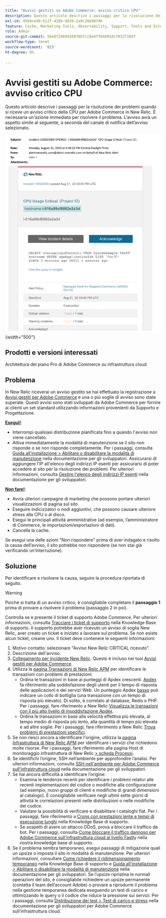 ```yaml
---
title: "Avvisi gestiti su Adobe Commerce: avviso critico CPU"
description: Questo articolo descrive i passaggi per la risoluzione dei problemi quando si riceve un avviso critico della CPU per Adobe Commerce in New Relic. È necessaria un'azione immediata per risolvere il problema. L’avviso avrà un aspetto simile al seguente, a seconda del canale di notifica dell’avviso selezionato.
exl-id: 45b8ced0-b12f-428b-9838-2a9c26b9874b
feature: Cache, Marketing Tools, Observability, Support, Tools and External Services
role: Admin
source-git-commit: 5be8f2969426078bfcc0e4ffb4895dcf0327165f
workflow-type: tm+mt
source-wordcount: '823'
ht-degree: 0%

---
```


# Avvisi gestiti su Adobe Commerce: avviso critico CPU

Questo articolo descrive i passaggi per la risoluzione dei problemi quando si riceve un avviso critico della CPU per Adobe Commerce in New Relic. È necessaria un&#39;azione immediata per risolvere il problema. L’avviso avrà un aspetto simile al seguente, a seconda del canale di notifica dell’avviso selezionato.

![avviso disco critico](assets/cpu-critical-magento-managed.png){width="500"}

## Prodotti e versioni interessati

Architettura del piano Pro di Adobe Commerce su infrastruttura cloud

## Problema

In New Relic riceverai un avviso gestito se hai effettuato la registrazione a [Avvisi gestiti per Adobe Commerce](/help/support-tools/managed-alerts-for-adobe-commerce/managed-alerts-for-magento-commerce.md) e una o più soglie di avviso sono state superate. Questi avvisi sono stati sviluppati da Adobe Commerce per fornire ai clienti un set standard utilizzando informazioni provenienti da Supporto e Progettazione.

<u>**Esegui!**</u>:

* Interrompi qualsiasi distribuzione pianificata fino a quando l&#39;avviso non viene cancellato.
* Attiva immediatamente la modalità di manutenzione se il sito non risponde o se non risponde completamente. Per i passaggi, consulta [Guida all&#39;installazione > Abilitare o disabilitare la modalità di manutenzione](https://devdocs.magento.com/guides/v2.4/install-gde/install/cli/install-cli-subcommands-maint.html?itm_source=devdocs&amp;itm_medium=search_page&amp;itm_campaign=federated_search&amp;itm_term=mainten) nella documentazione per gli sviluppatori. Assicurarsi di aggiungere l&#39;IP all&#39;elenco degli indirizzi IP esenti per assicurarsi di poter accedere al sito per la risoluzione dei problemi. Per ulteriori informazioni, consulta [Gestire l&#39;elenco degli indirizzi IP esenti](https://devdocs.magento.com/guides/v2.4/install-gde/install/cli/install-cli-subcommands-maint.html?itm_source=devdocs&amp;itm_medium=search_page&amp;itm_campaign=federated_search&amp;itm_term=mainten#instgde-cli-maint-exempt) nella documentazione per gli sviluppatori.

<u>**Non fare!**</u>:

* Avvia ulteriori campagne di marketing che possono portare ulteriori visualizzazioni di pagina sul sito.
* Eseguire indicizzatori o nodi aggiuntivi, che possono causare ulteriore stress alla CPU o al disco.
* Esegui le principali attività amministrative (ad esempio, l’amministratore di Commerce, le importazioni/esportazioni di dati).
* Cancella la cache.

Se esegui una delle azioni &quot;Non rispondere&quot; prima di aver indagato e risolto la causa dell’avviso, il sito potrebbe non rispondere (se non stai già verificando un’interruzione).

## Soluzione

Per identificare e risolvere la causa, seguire la procedura riportata di seguito.

>[!WARNING]
>
>Poiché si tratta di un avviso critico, è consigliabile completare il **passaggio 1** prima di provare a risolvere il problema (passaggio 2 in poi).

Controlla se è presente il ticket di supporto Adobe Commerce. Per ulteriori informazioni, consulta [Tracciare i ticket di supporto](/help/help-center-guide/help-center/magento-help-center-user-guide.md#track-tickets) nella Knowledge Base di supporto. Il supporto potrebbe aver ricevuto un avviso di soglia New Relic, aver creato un ticket e iniziato a lavorare sul problema. Se non esiste alcun ticket, creane uno. Il ticket deve contenere le seguenti informazioni:

1. Motivo contatto: selezionare &quot;Avviso New Relic CRITICAL ricevuto&quot;.
1. Descrizione dell&#39;avviso.
1. [Collegamento per incidente New Relic](https://docs.newrelic.com/docs/alerts-applied-intelligence/new-relic-alerts/alert-incidents/view-violation-event-details-incidents). Questo è incluso nei tuoi [Avvisi gestiti per Adobe Commerce](/help/support-tools/managed-alerts-for-adobe-commerce/managed-alerts-for-magento-commerce.md).
1. Utilizza la [pagina Transazioni di New Relic APM](https://docs.newrelic.com/docs/apm/applications-menu/monitoring/transactions-page-find-specific-performance-problems) per identificare le transazioni con problemi di prestazioni:
   * Ordina le transazioni in base ai punteggi di Apdex crescenti. [Apdex](https://docs.newrelic.com/docs/apm/new-relic-apm/apdex/apdex-measure-user-satisfaction) fa riferimento alla soddisfazione degli utenti per il tempo di risposta delle applicazioni e dei servizi Web. Un punteggio Apdex [ basso](/help/support-tools/managed-alerts-for-adobe-commerce/managed-alerts-for-magento-commerce-apdex-warning-alert.md) può indicare un collo di bottiglia (una transazione con un tempo di risposta più elevato). Di solito, è correlato al database, Redis o PHP. Per i passaggi, fare riferimento a New Relic [Visualizza le transazioni con il più alto livello di insoddisfazione Apdex](https://docs.newrelic.com/docs/apm/new-relic-apm/apdex/view-your-apdex-score#apdex-dissat).
   * Ordina le transazioni in base alla velocità effettiva più elevata, al tempo medio di risposta più lento, alla quantità di tempo più elevata e ad altre soglie. Per i passaggi, fare riferimento a New Relic [Trova problemi di prestazioni specifici](https://docs.newrelic.com/docs/apm/applications-menu/monitoring/transactions-page-find-specific-performance-problems).
1. Se non riesci ancora a identificare l&#39;origine, utilizza la [pagina Infrastruttura di New Relic APM](https://docs.newrelic.com/docs/infrastructure/infrastructure-ui-pages/infra-hosts-ui-page) per identificare i servizi che richiedono molte risorse. Per i passaggi, fare riferimento alla pagina Host di monitoraggio infrastruttura di New Relic [> scheda Processi](https://docs.newrelic.com/docs/infrastructure/infrastructure-ui-pages/infra-hosts-ui-page/#processes).
1. Se identifichi l’origine, SSH nell’ambiente per approfondire l’analisi. Per ulteriori informazioni, consulta [SSH nell&#39;ambiente per Adobe Commerce sull&#39;infrastruttura cloud](https://experienceleague.adobe.com/docs/commerce-cloud-service/user-guide/develop/secure-connections.html) nella documentazione per gli sviluppatori.
1. Se hai ancora difficoltà a identificare l’origine:
   * Esamina le tendenze recenti per identificare i problemi relativi alle recenti implementazioni del codice o modifiche alla configurazione (ad esempio, nuovi gruppi di clienti e modifiche di grandi dimensioni al catalogo). È consigliabile verificare negli ultimi sette giorni di attività le correlazioni presenti nelle distribuzioni o nelle modifiche del codice.
   * Valutare la possibilità di verificare e disabilitare i cataloghi flat. Per i passaggi, fare riferimento a [Crons con prestazioni lente e tempi di esecuzione lunghi](/help/troubleshooting/miscellaneous/slow-performance-slow-and-long-running-crons.md) nella Knowledge Base di supporto.
   * Se sospetti di avere un attacco DDoS, prova a bloccare il traffico da bot. Per i passaggi, consulta [Come bloccare il traffico dannoso per Adobe Commerce sull&#39;infrastruttura cloud al livello Fastly](/help/how-to/general/block-malicious-traffic-for-magento-commerce-on-fastly-level.md) nella nostra knowledge base di supporto.
1. Se il problema sembra temporaneo, esegui passaggi di mitigazione quali un upsize o imposta il sito in modalità di manutenzione. Per ulteriori informazioni, consultare [Come richiedere il ridimensionamento temporaneo](/help/how-to/general/how-to-request-temporary-magento-upsize.md) nella Knowledge Base di supporto e [Guida all&#39;installazione > Abilitare o disabilitare la modalità di manutenzione](https://devdocs.magento.com/guides/v2.4/install-gde/install/cli/install-cli-subcommands-maint.html?itm_source=devdocs&amp;itm_medium=search_page&amp;itm_campaign=federated_search&amp;itm_term=mainten) nella documentazione per gli sviluppatori. Se l’upsize ripristina le normali operazioni del sito, è consigliabile richiedere un upsize permanente (contatta il team dell’account Adobe) o provare a riprodurre il problema nella gestione temporanea dedicata eseguendo un test di carico e ottimizzando le query o il codice che riduce la pressione sui servizi. Per i passaggi, consulta [Distribuzione dei test > Test di carico e stress](https://devdocs.magento.com/cloud/live/stage-prod-test.html#loadtest) nella documentazione per gli sviluppatori per Adobe Commerce sull’infrastruttura cloud.
